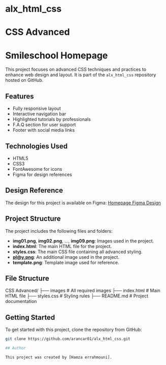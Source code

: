 # alx_html_css
# CSS Advanced
# Smileschool Homepage

This project focuses on advanced CSS techniques and practices to enhance web design and layout. It is part of the `alx_html_css` repository hosted on GitHub.

## Features
- Fully responsive layout
- Interactive navigation bar
- Highlighted tutorials by professionals
- F.A.Q section for user support
- Footer with social media links

## Technologies Used
- HTML5
- CSS3
- FontAwesome for icons
- Figma for design references

## Design Reference
The design for this project is available on Figma:
[Homepage Figma Design](https://www.figma.com/design/dyYL6Ku4WG7vsdpwvlcJZC/Homepage?node-id=0-1&p=f&t=15fNmtFsSysB0ng1-0)

## Project Structure

The project includes the following files and folders:

- **img01.png**, **img02.png**, ..., **img09.png**: Images used in the project.
- **index.html**: The main HTML file for the project.
- **styles.css**: The main CSS file containing all advanced styling.
- **pl@y.png**: An additional image used in the project.
- **template.png**: Template image used for reference.

## File Structure

CSS Advanced/
├── images               # All required images
├── index.html           # Main HTML file
├── styles.css           # Styling rules
├── README.md            # Project documentation

## Getting Started

To get started with this project, clone the repository from GitHub:

```bash
git clone https://github.com/arancar01/alx_html_css.git

## Author

This project was created by [Hamza errahmouni].
